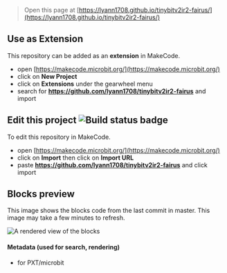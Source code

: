 
> Open this page at [https://lyann1708.github.io/tinybitv2ir2-fairus/](https://lyann1708.github.io/tinybitv2ir2-fairus/)

## Use as Extension

This repository can be added as an **extension** in MakeCode.

* open [https://makecode.microbit.org/](https://makecode.microbit.org/)
* click on **New Project**
* click on **Extensions** under the gearwheel menu
* search for **https://github.com/lyann1708/tinybitv2ir2-fairus** and import

## Edit this project ![Build status badge](https://github.com/lyann1708/tinybitv2ir2-fairus/workflows/MakeCode/badge.svg)

To edit this repository in MakeCode.

* open [https://makecode.microbit.org/](https://makecode.microbit.org/)
* click on **Import** then click on **Import URL**
* paste **https://github.com/lyann1708/tinybitv2ir2-fairus** and click import

## Blocks preview

This image shows the blocks code from the last commit in master.
This image may take a few minutes to refresh.

![A rendered view of the blocks](https://github.com/lyann1708/tinybitv2ir2-fairus/raw/master/.github/makecode/blocks.png)

#### Metadata (used for search, rendering)

* for PXT/microbit
<script src="https://makecode.com/gh-pages-embed.js"></script><script>makeCodeRender("{{ site.makecode.home_url }}", "{{ site.github.owner_name }}/{{ site.github.repository_name }}");</script>
